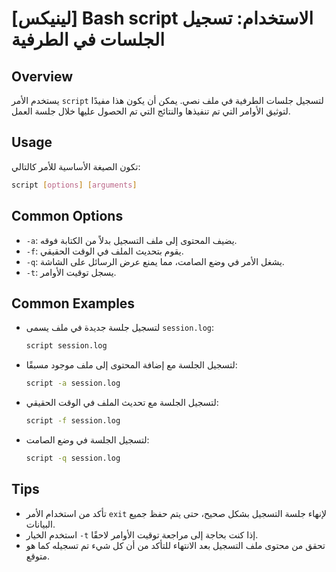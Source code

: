 # [لينيكس] Bash script الاستخدام: تسجيل الجلسات في الطرفية

## Overview
يستخدم الأمر `script` لتسجيل جلسات الطرفية في ملف نصي. يمكن أن يكون هذا مفيدًا لتوثيق الأوامر التي تم تنفيذها والنتائج التي تم الحصول عليها خلال جلسة العمل.

## Usage
تكون الصيغة الأساسية للأمر كالتالي:
```bash
script [options] [arguments]
```

## Common Options
- `-a`: يضيف المحتوى إلى ملف التسجيل بدلاً من الكتابة فوقه.
- `-f`: يقوم بتحديث الملف في الوقت الحقيقي.
- `-q`: يشغل الأمر في وضع الصامت، مما يمنع عرض الرسائل على الشاشة.
- `-t`: يسجل توقيت الأوامر.

## Common Examples
- لتسجيل جلسة جديدة في ملف يسمى `session.log`:
  ```bash
  script session.log
  ```

- لتسجيل الجلسة مع إضافة المحتوى إلى ملف موجود مسبقًا:
  ```bash
  script -a session.log
  ```

- لتسجيل الجلسة مع تحديث الملف في الوقت الحقيقي:
  ```bash
  script -f session.log
  ```

- لتسجيل الجلسة في وضع الصامت:
  ```bash
  script -q session.log
  ```

## Tips
- تأكد من استخدام الأمر `exit` لإنهاء جلسة التسجيل بشكل صحيح، حتى يتم حفظ جميع البيانات.
- استخدم الخيار `-t` إذا كنت بحاجة إلى مراجعة توقيت الأوامر لاحقًا.
- تحقق من محتوى ملف التسجيل بعد الانتهاء للتأكد من أن كل شيء تم تسجيله كما هو متوقع.